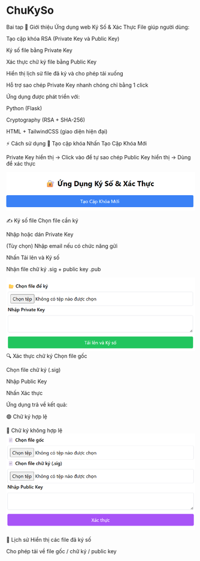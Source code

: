# ChuKySo
Bai tap
📝 Giới thiệu
Ứng dụng web Ký Số & Xác Thực File giúp người dùng:

Tạo cặp khóa RSA (Private Key và Public Key)

Ký số file bằng Private Key

Xác thực chữ ký file bằng Public Key

Hiển thị lịch sử file đã ký và cho phép tải xuống

Hỗ trợ sao chép Private Key nhanh chóng chỉ bằng 1 click

Ứng dụng được phát triển với:

Python (Flask)

Cryptography (RSA + SHA-256)

HTML + TailwindCSS (giao diện hiện đại)


⚡ Cách sử dụng
🔑 Tạo cặp khóa
Nhấn Tạo Cặp Khóa Mới

Private Key hiển thị → Click vào để tự sao chép
Public Key hiển thị → Dùng để xác thực

 <img src="https://github.com/HoangNguyen111h/ChuKySo/blob/main/Screenshot%202025-06-17%20234354.png"  width="600">


✍️ Ký số file
Chọn file cần ký

Nhập hoặc dán Private Key

(Tùy chọn) Nhập email nếu có chức năng gửi

Nhấn Tải lên và Ký số

Nhận file chữ ký .sig + public key .pub

 <img src="https://github.com/HoangNguyen111h/ChuKySo/blob/main/Screenshot%202025-06-17%20234401.png"  width="600">
🔍 Xác thực chữ ký
Chọn file gốc

Chọn file chữ ký (.sig)

Nhập Public Key

Nhấn Xác thực

Ứng dụng trả về kết quả:

🟢 Chữ ký hợp lệ

🔴 Chữ ký không hợp lệ
 <img src="https://github.com/HoangNguyen111h/ChuKySo/blob/main/Screenshot%202025-06-17%20234407.png"  width="600">

📜 Lịch sử
Hiển thị các file đã ký số

Cho phép tải về file gốc / chữ ký / public key
